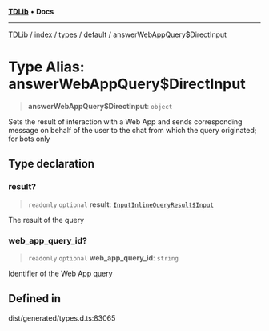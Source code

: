 [**TDLib**](../../../../../../README.md) • **Docs**

***

[TDLib](../../../../../../modules.md) / [index](../../../../../README.md) / [types](../../../README.md) / [default](../README.md) / answerWebAppQuery$DirectInput

# Type Alias: answerWebAppQuery$DirectInput

> **answerWebAppQuery$DirectInput**: `object`

Sets the result of interaction with a Web App and sends corresponding message on behalf of the user to the chat from which the query originated; for bots only

## Type declaration

### result?

> `readonly` `optional` **result**: [`InputInlineQueryResult$Input`](InputInlineQueryResult$Input.md)

The result of the query

### web\_app\_query\_id?

> `readonly` `optional` **web\_app\_query\_id**: `string`

Identifier of the Web App query

## Defined in

dist/generated/types.d.ts:83065
